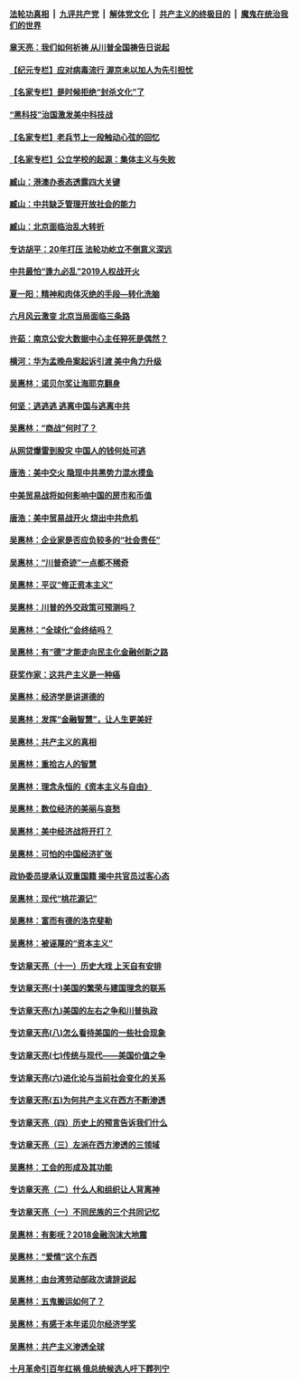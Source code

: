 

####  [法轮功真相](../../../../basic/blob/master/README.md?t=07020002) &nbsp;|&nbsp; [九评共产党](../../../../9ping.md/blob/master/README.md?t=07020002) &nbsp;|&nbsp; [解体党文化](../../../../jtdwh.md/blob/master/README.md?t=07020002)  &nbsp;|&nbsp; [共产主义的终极目的](../../../../gczydzjmd.md/blob/master/README.md?t=07020002) &nbsp;|&nbsp; [魔鬼在统治我们的世界](../../../../mgztzwmdsj.md/blob/master/README.md?t=07020002) 

#### [章天亮：我们如何祈祷 从川普全国祷告日说起](../pages/nsc423/n11944627.md?t=07020002) 

#### [【纪元专栏】应对病毒流行 渥京未以加人为先引担忧](../pages/nsc423/n11875714.md?t=07020002) 

#### [【名家专栏】是时候拒绝“封杀文化”了](../pages/nsc423/n11814093.md?t=07020002) 

#### [“黑科技”治国激发美中科技战](../pages/nsc423/n11638056.md?t=07020002) 

#### [【名家专栏】老兵节上一段触动心弦的回忆](../pages/nsc423/n11646016.md?t=07020002) 

#### [【名家专栏】公立学校的起源：集体主义与失败](../pages/nsc423/n11601833.md?t=07020002) 

#### [臧山：港澳办表态透露四大关键](../pages/nsc423/n11421628.md?t=07020002) 

#### [臧山：中共缺乏管理开放社会的能力](../pages/nsc423/n11407457.md?t=07020002) 

#### [臧山：北京面临治乱大转折](../pages/nsc423/n11406895.md?t=07020002) 

#### [专访胡平：20年打压 法轮功屹立不倒意义深远](../pages/nsc423/n11398800.md?t=07020002) 

#### [中共最怕“逢九必乱”2019人权战开火](../pages/nsc423/n11385248.md?t=07020002) 

#### [夏一阳：精神和肉体灭绝的手段—转化洗脑](../pages/nsc423/n11368250.md?t=07020002) 

#### [六月风云激变 北京当局面临三条路](../pages/nsc423/n11313668.md?t=07020002) 

#### [许茹：南京公安大数据中心主任猝死是偶然？](../pages/nsc423/n11064744.md?t=07020002) 

#### [横河：华为孟晚舟案起诉引渡 美中角力升级](../pages/nsc423/n11027230.md?t=07020002) 

#### [吴惠林：诺贝尔奖让海耶克翻身](../pages/nsc423/n10890049.md?t=07020002) 

#### [何坚：逃逃逃 逃离中国与逃离中共](../pages/nsc423/n10592891.md?t=07020002) 

#### [吴惠林：“商战”何时了？](../pages/nsc423/n10573558.md?t=07020002) 

#### [从网贷爆雷到股灾 中国人的钱何处可逃](../pages/nsc423/n10572800.md?t=07020002) 

#### [唐浩：美中交火 隐现中共黑势力混水摸鱼](../pages/nsc423/n10544040.md?t=07020002) 

#### [中美贸易战将如何影响中国的房市和币值](../pages/nsc423/n10543697.md?t=07020002) 

#### [唐浩：美中贸易战开火 烧出中共危机](../pages/nsc423/n10540126.md?t=07020002) 

#### [吴惠林：企业家是否应负较多的“社会责任”](../pages/nsc423/n10535022.md?t=07020002) 

#### [吴惠林：“川普奇迹”一点都不稀奇](../pages/nsc423/n10512808.md?t=07020002) 

#### [吴惠林：平议“修正资本主义”](../pages/nsc423/n10495724.md?t=07020002) 

#### [吴惠林：川普的外交政策可预测吗？](../pages/nsc423/n10462387.md?t=07020002) 

#### [吴惠林：“全球化”会终结吗？](../pages/nsc423/n10452838.md?t=07020002) 

#### [吴惠林：有“德”才能走向民主化金融创新之路](../pages/nsc423/n10432292.md?t=07020002) 

#### [获奖作家：这共产主义是一种癌](../pages/nsc423/n10431541.md?t=07020002) 

#### [吴惠林：经济学是讲道德的](../pages/nsc423/n10398014.md?t=07020002) 

#### [吴惠林：发挥“金融智慧”，让人生更美好](../pages/nsc423/n10375019.md?t=07020002) 

#### [吴惠林：共产主义的真相](../pages/nsc423/n10351394.md?t=07020002) 

#### [吴惠林：重拾古人的智慧](../pages/nsc423/n10337691.md?t=07020002) 

#### [吴惠林：理念永恒的《资本主义与自由》](../pages/nsc423/n10316274.md?t=07020002) 

#### [吴惠林：数位经济的美丽与哀愁](../pages/nsc423/n10292946.md?t=07020002) 

#### [吴惠林：美中经济战将开打？](../pages/nsc423/n10258825.md?t=07020002) 

#### [吴惠林：可怕的中国经济扩张](../pages/nsc423/n10219147.md?t=07020002) 

#### [政协委员提承认双重国籍 揭中共官员过客心态](../pages/nsc423/n10208809.md?t=07020002) 

#### [吴惠林：现代“桃花源记”](../pages/nsc423/n10185234.md?t=07020002) 

#### [吴惠林：富而有德的洛克斐勒](../pages/nsc423/n10142264.md?t=07020002) 

#### [吴惠林：被诬蔑的“资本主义”](../pages/nsc423/n10124816.md?t=07020002) 

#### [专访章天亮（十一）历史大戏 上天自有安排](../pages/nsc423/n10094905.md?t=07020002) 

#### [专访章天亮(十)美国的繁荣与建国理念的联系](../pages/nsc423/n10094899.md?t=07020002) 

#### [专访章天亮(九)美国的左右之争和川普执政](../pages/nsc423/n10094889.md?t=07020002) 

#### [专访章天亮(八)怎么看待美国的一些社会现象](../pages/nsc423/n10094857.md?t=07020002) 

#### [专访章天亮(七)传统与现代——美国价值之争](../pages/nsc423/n10093140.md?t=07020002) 

#### [专访章天亮(六)进化论与当前社会变化的关系](../pages/nsc423/n10092036.md?t=07020002) 

#### [专访章天亮(五)为何共产主义在西方不断渗透](../pages/nsc423/n10083620.md?t=07020002) 

#### [专访章天亮（四）历史上的预言告诉我们什么](../pages/nsc423/n10083606.md?t=07020002) 

#### [专访章天亮（三）左派在西方渗透的三领域](../pages/nsc423/n10081115.md?t=07020002) 

#### [吴惠林：工会的形成及其功能](../pages/nsc423/n10080633.md?t=07020002) 

#### [专访章天亮（二）什么人和组织让人背离神](../pages/nsc423/n10076637.md?t=07020002) 

#### [专访章天亮（一）不同民族的三个共同记忆](../pages/nsc423/n10074188.md?t=07020002) 

#### [吴惠林：有影呒？2018金融泡沫大地震](../pages/nsc423/n10040534.md?t=07020002) 

#### [吴惠林：“爱情”这个东西](../pages/nsc423/n10019423.md?t=07020002) 

#### [吴惠林：由台湾劳动部政次请辞说起](../pages/nsc423/n9979679.md?t=07020002) 

#### [吴惠林：五鬼搬运如何了？](../pages/nsc423/n9925338.md?t=07020002) 

#### [吴惠林：有感于本年诺贝尔经济学奖](../pages/nsc423/n9871883.md?t=07020002) 

#### [吴惠林：共产主义渗透全球](../pages/nsc423/n9812748.md?t=07020002) 

#### [十月革命引百年红祸 俄总统候选人吁下葬列宁](../pages/nsc423/n9810182.md?t=07020002) 


